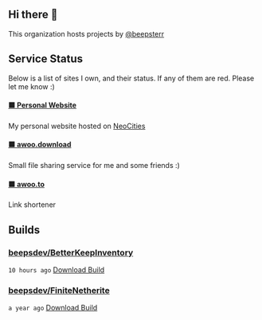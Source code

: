 ## Hi there 👋

This organization hosts projects by [@beepsterr](https://github.com/BeepSterr)
## Service Status
Below is a list of sites I own, and their status. 
If any of them are red. Please let me know :)


#### [🟩 Personal Website](https://beeps.dev)

My personal website hosted on [NeoCities](https://neocities.org/)
#### [🟩 awoo.download](https://awoo.download)

Small file sharing service for me and some friends :)
#### [🟩 awoo.to](https://awoo.to/shorten)

Link shortener

## Builds
### [beepsdev/BetterKeepInventory](https://github.com/beepsdev/BetterKeepInventory)

`10 hours ago` [Download Build](https://github.com/beepsdev/BetterKeepInventory/suites/14172037012/artifacts/794419368)
### [beepsdev/FiniteNetherite](https://github.com/beepsdev/FiniteNetherite)

`a year ago` [Download Build](https://github.com/beepsdev/FiniteNetherite/suites/6362450050/artifacts/229833502)

